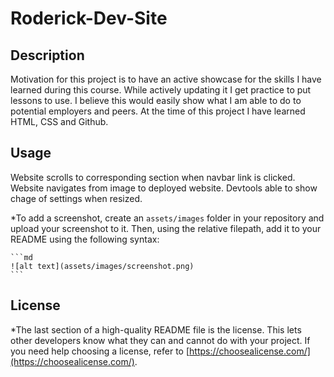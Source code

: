 # Roderick-Dev-Site

## Description

Motivation for this project is to have an active showcase for the skills I have learned during this course. While actively updating it I get practice to put lessons to use. I believe this would easily show what I am able to do to potential employers and peers. At the time of this project I have learned HTML, CSS and Github.

## Usage

Website scrolls to corresponding section when navbar link is clicked. Website navigates from image to deployed website. Devtools able to show chage of settings when resized. 


*To add a screenshot, create an `assets/images` folder in your repository and upload your screenshot to it. Then, using the relative filepath, add it to your README using the following syntax:

    ```md
    ![alt text](assets/images/screenshot.png)
    ```

## License

*The last section of a high-quality README file is the license. This lets other developers know what they can and cannot do with your project. If you need help choosing a license, refer to [https://choosealicense.com/](https://choosealicense.com/).

